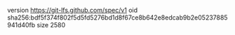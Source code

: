 version https://git-lfs.github.com/spec/v1
oid sha256:bdf5f374f802f5d5fd5276bd1d8f67ce8b642e8edcab9b2e05237885941d40fb
size 2580
